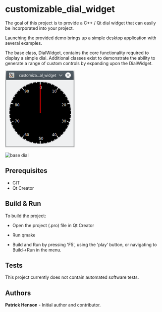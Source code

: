 # customizable_dial_widget

The goal of this project is to provide a C++ / Qt dial widget that can easily be incorporated into your project.  

Launching the provided demo brings up a simple desktop application with several examples.

The base class, DialWidget, contains the core functionality required to display a simple dial.  Additional classes exist to demonstrate the ability to generate a range of custom controls by expanding upon the DialWidget.

![base dial](/demo_images/base_dial.png)

![base dial](https://github.com/patrickhenson/customizable_dial_widget/tree/master/demo_images/base_dial.png)

## Prerequisites
- GIT
- Qt Creator

## Build & Run

To build the project:

* Open the project (.pro) file in Qt Creator

* Run qmake

* Build and Run by pressing 'F5', using the 'play' button, or navigating to Build->Run in the menu.

## Tests

This project currently does not contain automated software tests.

## Authors

**Patrick Henson** - Initial author and contributor.
